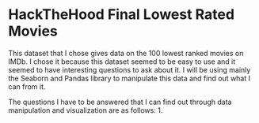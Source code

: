 # HackTheHood Final Lowest Rated Movies

This dataset that I chose gives data on the 100 lowest ranked movies on IMDb. 
I chose it because this dataset seemed to be easy to use and it seemed to have interesting questions to ask about it.
I will be using mainly the Seaborn and Pandas library to manipulate this data and find out what I can from it.

The questions I have to be answered that I can find out through data manipulation and visualization are as follows:
    1. 
